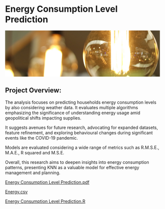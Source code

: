 # Energy Consumption Level Prediction
![Energy Consumption Level Prediction](Images/Energy.jpg)

## Project Overview:
The analysis focuses on predicting households energy consumption levels by also considering weather data. It evaluates multiple algorithms emphasizing the significance of understanding energy usage amid geopolitical shifts impacting supplies.

It suggests avenues for future research, advocating for expanded datasets, feature refinement, and exploring behavioural changes during significant events like the COVID-19 pandemic.

Models are evaluated considering a wide range of metrics such as R.M.S.E., M.A.E., R squared and M.S.E.

Overall, this research aims to deepen insights into energy consumption patterns, presenting KNN as a valuable model for effective energy management and planning.

[Energy Consumption Level Prediction.pdf](https://github.com/justgrossi/Portfolio/blob/main/3.Energy_Consumption_Prediction/Energy_Consumption_Level_Prediction.pdf)

[Energy.csv](https://github.com/justgrossi/Portfolio/blob/main/3.Energy_Consumption_Prediction/energy.csv)

[Energy Consumption Level Prediction.R](https://github.com/justgrossi/Portfolio/blob/main/3.Energy_Consumption_Prediction/Energy_Consumption_Level_Prediction.R)